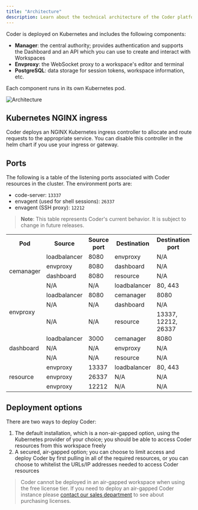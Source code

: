 ```yaml
---
title: "Architecture"
description: Learn about the technical architecture of the Coder platform.
---
```


Coder is deployed on Kubernetes and includes the following components:

- **Manager**: the central authority; provides authentication and supports the
  Dashboard and an API which you can use to create and interact with Workspaces
- **Envproxy**: the WebSocket proxy to a workspace's editor and terminal
- **PostgreSQL**: data storage for session tokens, workspace information, etc.

Each component runs in its own Kubernetes pod.

![Architecture](../assets/architecture.png)

## Kubernetes NGINX ingress

Coder deploys an NGINX Kubernetes ingress controller to allocate and route
requests to the appropriate service. You can disable this controller in the helm
chart if you use your ingress or gateway.

## Ports

The following is a table of the listening ports associated with Coder resources
in the cluster. The environment ports are:

- code-server: `13337`
- envagent (used for shell sessions): `26337`
- envagent (SSH proxy): `12212`

> **Note**: This table represents Coder's current behavior. It is subject to
> change in future releases.

<table>
      <tr>
         <th>Pod</th>
         <th>Source</th>
         <th>Source port</th>
         <th>Destination</th>
         <th>Destination port</th>
      </tr>
      <tr>
         <td rowspan="4">cemanager</td>
         <td>loadbalancer</td>
         <td>8080</td>
         <td>envproxy</td>
         <td>N/A</td>
      </tr>
      <tr>
         <td>envproxy</td>
         <td>8080</td>
         <td>dashboard</td>
         <td>N/A</td>
      </tr>
      <tr>
         <td>dashboard</td>
         <td>8080</td>
         <td>resource</td>
         <td>N/A</td>
      </tr>
      <tr>
         <td>N/A</td>
         <td>N/A</td>
         <td>loadbalancer</td>
         <td>80, 443</td>
      </tr>
      <tr>
         <td rowspan="3">envproxy</td>
         <td>loadbalancer</td>
         <td>8080</td>
         <td>cemanager</td>
         <td>8080</td>
      </tr>
      <tr>
         <td>N/A</td>
         <td>N/A</td>
         <td>dashboard</td>
         <td>N/A</td>
      </tr>
      <tr>
         <td>N/A</td>
         <td>N/A</td>
         <td>resource</td>
         <td>13337, 12212, 26337</td>
      </tr>
      <tr>
         <td rowspan="3">dashboard</td>
         <td>loadbalancer</td>
         <td>3000</td>
         <td>cemanager</td>
         <td>8080</td>
      </tr>
      <tr>
         <td>N/A</td>
         <td>N/A</td>
         <td>envproxy</td>
         <td>N/A</td>
      </tr>
      <tr>
         <td>N/A</td>
         <td>N/A</td>
         <td>resource</td>
         <td>N/A</td>
      </tr>
      <tr>
         <td rowspan="3">resource</td>
         <td>envproxy</td>
         <td>13337</td>
         <td>loadbalancer</td>
         <td>80, 443</td>
      </tr>
      <tr>
         <td>envproxy</td>
         <td>26337</td>
         <td>N/A</td>
         <td>N/A</td>
      </tr>
      <tr>
         <td>envproxy</td>
         <td>12212</td>
         <td>N/A</td>
         <td>N/A</td>
      </tr>
<table>

## Deployment options

There are two ways to deploy Coder:

1. The default installation, which is a non-air-gapped option, using the
   Kubernetes provider of your choice; you should be able to access Coder
   resources from this workspace freely
1. A secured, air-gapped option; you can choose to limit access and deploy Coder
   by first pulling in all of the required resources, or you can choose to
   whitelist the URLs/IP addresses needed to access Coder resources

> Coder cannot be deployed in an air-gapped workspace when using the free
> license tier. If you need to deploy an air-gapped Coder instance please
> [contact our sales department](mailto:sales@coder.com) to see about purchasing
> licenses.
